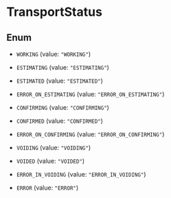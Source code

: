 
# TransportStatus

## Enum


* `WORKING` (value: `"WORKING"`)

* `ESTIMATING` (value: `"ESTIMATING"`)

* `ESTIMATED` (value: `"ESTIMATED"`)

* `ERROR_ON_ESTIMATING` (value: `"ERROR_ON_ESTIMATING"`)

* `CONFIRMING` (value: `"CONFIRMING"`)

* `CONFIRMED` (value: `"CONFIRMED"`)

* `ERROR_ON_CONFIRMING` (value: `"ERROR_ON_CONFIRMING"`)

* `VOIDING` (value: `"VOIDING"`)

* `VOIDED` (value: `"VOIDED"`)

* `ERROR_IN_VOIDING` (value: `"ERROR_IN_VOIDING"`)

* `ERROR` (value: `"ERROR"`)




